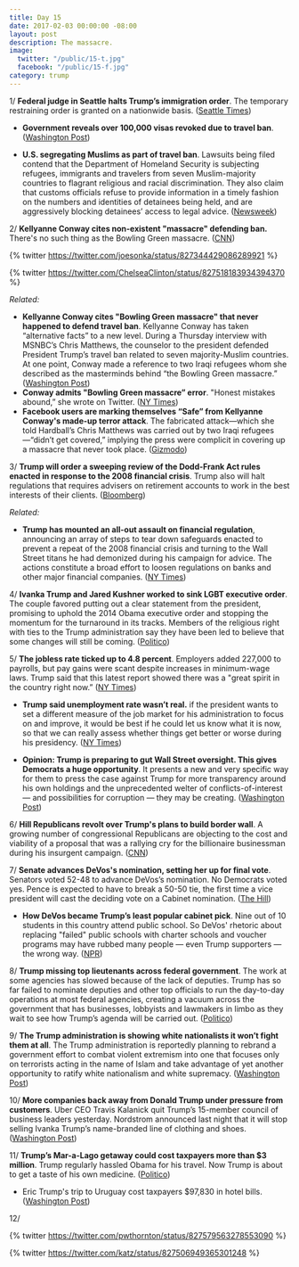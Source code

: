 ```yaml
---
title: Day 15
date: 2017-02-03 00:00:00 -08:00
layout: post
description: The massacre.
image:
  twitter: "/public/15-t.jpg"
  facebook: "/public/15-f.jpg"
category: trump
---
```


1/ **Federal judge in Seattle halts Trump’s immigration order**. The temporary restraining order is granted on a nationwide basis. ([Seattle Times](http://www.seattletimes.com/seattle-news/politics/federal-judge-in-seattle-halts-trumps-immigration-order/))

* **Government reveals over 100,000 visas revoked due to travel ban**. ([Washington Post](https://www.washingtonpost.com/local/public-safety/government-reveals-over-100000-visas-revoked-due-to-travel-ban/2017/02/03/7d529eec-ea2c-11e6-b82f-687d6e6a3e7c_story.html))

* **U.S. segregating Muslims as part of travel ban**. Lawsuits being filed contend that the Department of Homeland Security is subjecting refugees, immigrants and travelers from seven Muslim-majority countries to flagrant religious and racial discrimination. They also claim that customs officials refuse to provide information in a timely fashion on the numbers and identities of detainees being held, and are aggressively blocking detainees’ access to legal advice. ([Newsweek](http://www.newsweek.com/trump-ban-muslims-travel-temporary-iran-iraq-yemen-libya-syria-sudan-somalia-551962))

2/ **Kellyanne Conway cites non-existent "massacre" defending ban.** There's no such thing as the Bowling Green massacre. ([CNN](http://www.cnn.com/2017/02/03/politics/conway-bowling-green/))

{% twitter https://twitter.com/joesonka/status/827344429086289921 %}

{% twitter https://twitter.com/ChelseaClinton/status/827518183934394370 %}

_Related:_ 

* **Kellyanne Conway cites "Bowling Green massacre" that never happened to defend travel ban**. Kellyanne Conway has taken “alternative facts” to a new level. During a Thursday interview with MSNBC’s Chris Matthews, the counselor to the president defended President Trump’s travel ban related to seven majority-Muslim countries. At one point, Conway made a reference to two Iraqi refugees whom she described as the masterminds behind “the Bowling Green massacre.” ([Washington Post](https://www.washingtonpost.com/news/morning-mix/wp/2017/02/03/kellyanne-conway-cites-bowling-green-massacre-that-never-happened-to-defend-travel-ban/))
* **Conway admits "Bowling Green massacre” error**. "Honest mistakes abound,” she wrote on Twitter. ([NY Times](https://www.nytimes.com/2017/02/03/us/politics/bowling-green-massacre-kellyanne-conway.html))
* **Facebook users are marking themselves “Safe” from Kellyanne Conway's made-up terror attack**. The fabricated attack—which she told Hardball’s Chris Matthews was carried out by two Iraqi refugees—“didn’t get covered,” implying the press were complicit in covering up a massacre that never took place. ([Gizmodo](http://gizmodo.com/facebook-users-are-marking-themselves-as-safe-from-kell-1791972265))

3/ **Trump will order a sweeping review of the Dodd-Frank Act rules enacted in response to the 2008 financial crisis**. Trump also will halt regulations that requires advisers on retirement accounts to work in the best interests of their clients. ([Bloomberg](https://www.bloomberg.com/news/articles/2017-02-03/trump-to-halt-obama-fiduciary-rule-order-dodd-frank-review))

_Related:_ 

* **Trump has mounted an all-out assault on financial regulation**, announcing an array of steps to tear down safeguards enacted to prevent a repeat of the 2008 financial crisis and turning to the Wall Street titans he had demonized during his campaign for advice. The actions constitute a broad effort to loosen regulations on banks and other major financial companies. ([NY Times](https://www.nytimes.com/2017/02/03/business/dealbook/trump-congress-financial-regulations.html))

4/ **Ivanka Trump and Jared Kushner worked to sink LGBT executive order**. The couple favored putting out a clear statement from the president, promising to uphold the 2014 Obama executive order and stopping the momentum for the turnaround in its tracks. Members of the religious right with ties to the Trump administration say they have been led to believe that some changes will still be coming. ([Politico](http://www.politico.com/story/2017/02/ivanka-trump-jared-kushner-lgbt-order-234617))

5/ **The jobless rate ticked up to 4.8 percent**. Employers added 227,000 to payrolls, but pay gains were scant despite increases in minimum-wage laws. Trump said that this latest report showed there was a "great spirit in the country right now.” ([NY Times](https://www.nytimes.com/2017/02/03/business/economy/unemployment-jobs-report-hiring.html))

* **Trump said unemployment rate wasn’t real.** if the president wants to set a different measure of the job market for his administration to focus on and improve, it would be best if he could let us know what it is now, so that we can really assess whether things get better or worse during his presidency. ([NY Times]( https://www.nytimes.com/2017/02/03/upshot/trump-said-unemployment-rate-wasnt-real-here-are-some-other-options.html))

* **Opinion: Trump is preparing to gut Wall Street oversight. This gives Democrats a huge opportunity**. It presents a new and very specific way for them to press the case against Trump for more transparency around his own holdings and the unprecedented welter of conflicts-of-interest — and possibilities for corruption — they may be creating. ([Washington Post](https://www.washingtonpost.com/blogs/plum-line/wp/2017/02/03/trump-is-preparing-to-gut-wall-street-oversight-this-gives-democrats-a-huge-opportunity/))

6/ **Hill Republicans revolt over Trump's plans to build border wall**. A growing number of congressional Republicans are objecting to the cost and viability of a proposal that was a rallying cry for the billionaire businessman during his insurgent campaign. ([CNN](http://www.cnn.com/2017/02/03/politics/border-wall-republicans/))

7/ **Senate advances DeVos's nomination, setting her up for final vote**. Senators voted 52-48 to advance DeVos’s nomination. No Democrats voted yes. Pence is expected to have to break a 50-50 tie, the first time a vice president will cast the deciding vote on a Cabinet nomination. ([The Hill](http://thehill.com/homenews/senate/317701-senate-advances-devoss-nomination-setting-her-up-for-final-vote))

* **How DeVos became Trump’s least popular cabinet pick**. Nine out of 10 students in this country attend public school. So DeVos' rhetoric about replacing "failed" public schools with charter schools and voucher programs may have rubbed many people — even Trump supporters — the wrong way. ([NPR](http://www.npr.org/sections/ed/2017/02/03/513037533/how-betsy-devos-became-trump-s-least-popular-cabinet-pick))

8/ **Trump missing top lieutenants across federal government**. The work at some agencies has slowed because of the lack of deputies. Trump has so far failed to nominate deputies and other top officials to run the day-to-day operations at most federal agencies, creating a vacuum across the government that has businesses, lobbyists and lawmakers in limbo as they wait to see how Trump’s agenda will be carried out. ([Politico](http://www.politico.com/story/2017/02/trump-missing-federal-agencies-deputies-234610))

9/ **The Trump administration is showing white nationalists it won’t fight them at all**. The Trump administration is reportedly planning to rebrand a government effort to combat violent extremism into one that focuses only on terrorists acting in the name of Islam and take advantage of yet another opportunity to ratify white nationalism and white supremacy. ([Washington Post](https://www.washingtonpost.com/posteverything/wp/2017/02/03/the-trump-administration-is-showing-white-nationalists-it-wont-fight-them-at-all/))

10/ **More companies back away from Donald Trump under pressure from customers**. Uber CEO Travis Kalanick quit Trump’s 15-member council of business leaders yesterday. Nordstrom announced last night that it will stop selling Ivanka Trump’s name-branded line of clothing and shoes. ([Washington Post](https://www.washingtonpost.com/news/powerpost/paloma/daily-202/2017/02/03/daily-202-more-companies-back-away-from-donald-trump-under-pressure-from-customers/58940a12e9b69b1406c75c7c/))

11/ **Trump’s Mar-a-Lago getaway could cost taxpayers more than $3 million**. Trump regularly hassled Obama for his travel. Now Trump is about to get a taste of his own medicine. ([Politico](http://www.politico.com/story/2017/02/trump-mar-lago-taxpayers-234562))

* Eric Trump's trip to Uruguay cost taxpayers $97,830 in hotel bills. ([Washington Post](http://www.washingtonpost.com/business/economy/eric-trumps-trip-to-uruguay-cost-taxpayers-97830-in-hotel-bills/2017/02/03/ababd64e-e95c-11e6-bf6f-301b6b443624_story.html))

12/ 

{% twitter https://twitter.com/pwthornton/status/827579563278553090 %}

{% twitter https://twitter.com/katz/status/827506949365301248 %}
